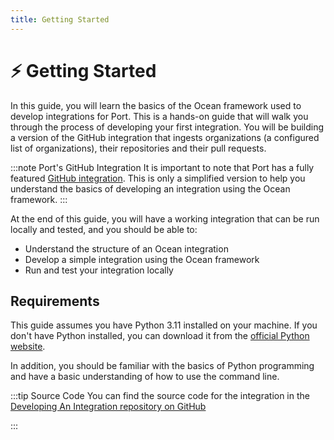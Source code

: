 ```yaml
---
title: Getting Started
---
```


# ⚡️ Getting Started

In this guide, you will learn the basics of the Ocean framework used to develop integrations for Port. This is a hands-on guide that will walk you through the process of developing your first integration. You will be building a version of the GitHub integration that ingests organizations (a configured list of organizations), their repositories and their pull requests.

:::note Port's GitHub Integration
It is important to note that Port has a fully featured [GitHub integration](https://docs.port.io/build-your-software-catalog/sync-data-to-catalog/git/github/). This is only a simplified version to help you understand the basics of developing an integration using the Ocean framework.
:::

At the end of this guide, you will have a working integration that can be run locally and tested, and you should be able to:

- Understand the structure of an Ocean integration
- Develop a simple integration using the Ocean framework
- Run and test your integration locally


## Requirements
This guide assumes you have Python 3.11 installed on your machine. If you don't have Python installed, you can download it from the [official Python website](https://www.python.org/downloads/).

In addition, you should be familiar with the basics of Python programming and have a basic understanding of how to use the command line.


:::tip Source Code
You can find the source code for the integration in the [Developing An Integration repository on GitHub](https://github.com/port-labs/developing-an-integration)

:::
